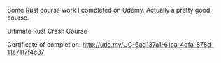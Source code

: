 Some Rust course work I completed on Udemy. Actually a pretty good course.

Ultimate Rust Crash Course

Certificate of completion: http://ude.my/UC-6ad137a1-61ca-4dfa-878d-11e7117f4c37
